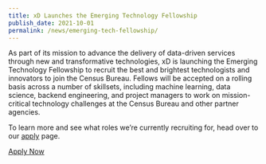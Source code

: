 ```yaml
---
title: xD Launches the Emerging Technology Fellowship
publish_date: 2021-10-01
permalink: /news/emerging-tech-fellowship/
---
```

<p>
  As part of its mission to advance the delivery of data-driven services
  through new and transformative technologies, xD is launching the Emerging
  Technology Fellowship to recruit the best and brightest technologists and
  innovators to join the Census Bureau. Fellows will be accepted on a rolling
  basis across a number of skillsets, including machine learning, data
  science, backend engineering, and project managers to work on mission-critical
  technology challenges at the Census Bureau and other partner agencies.
</p>
<p>
  To learn more and see what roles we’re currently recruiting for, head over to
  our <a href="{{ site.baseurl }}/apply">apply</a> page.
</p>
<p class="news-cta">
  <a class="square-link" href="{{ site.baseurl }}/apply" target="_blank">Apply Now</a>
</p>